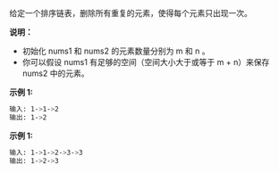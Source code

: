 给定一个排序链表，删除所有重复的元素，使得每个元素只出现一次。

**说明：**

- 初始化 nums1 和 nums2 的元素数量分别为 m 和 n 。
- 你可以假设 nums1 有足够的空间（空间大小大于或等于 m + n）来保存 nums2 中的元素。

**示例 1:**

```bash
输入: 1->1->2
输出: 1->2
```

**示例 1:**

```bash
输入: 1->1->2->3->3
输出: 1->2->3
```
